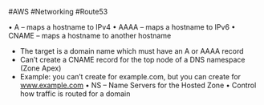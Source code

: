 #AWS #Networking #Route53 

• A – maps a hostname to IPv4
• AAAA – maps a hostname to IPv6
• CNAME – maps a hostname to another hostname
- The target is a domain name which must have an A or AAAA record
- Can’t create a CNAME record for the top node of a DNS namespace (Zone Apex)
- Example: you can’t create for example.com, but you can create for www.example.com
• NS – Name Servers for the Hosted Zone
	• Control how traffic is routed for a domain